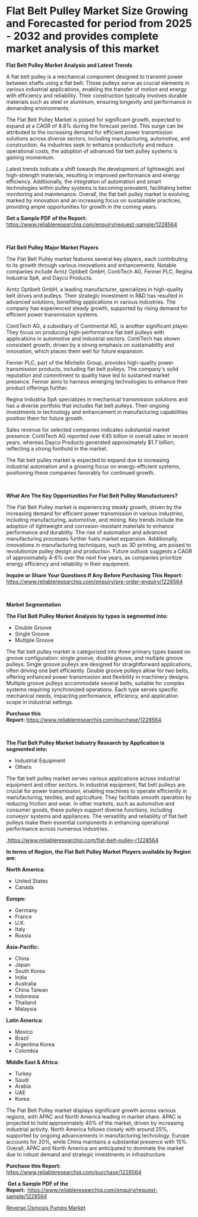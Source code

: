 <p><h1>Flat Belt Pulley Market Size Growing and Forecasted for period from 2025 - 2032 and provides complete market analysis of this market</h1></p><p><strong>Flat Belt Pulley Market Analysis and Latest Trends</strong></p>
<p><p>A flat belt pulley is a mechanical component designed to transmit power between shafts using a flat belt. These pulleys serve as crucial elements in various industrial applications, enabling the transfer of motion and energy with efficiency and reliability. Their construction typically involves durable materials such as steel or aluminum, ensuring longevity and performance in demanding environments.</p><p>The Flat Belt Pulley Market is poised for significant growth, expected to expand at a CAGR of 8.8% during the forecast period. This surge can be attributed to the increasing demand for efficient power transmission solutions across diverse sectors, including manufacturing, automotive, and construction. As industries seek to enhance productivity and reduce operational costs, the adoption of advanced flat belt pulley systems is gaining momentum.</p><p>Latest trends indicate a shift towards the development of lightweight and high-strength materials, resulting in improved performance and energy efficiency. Additionally, the integration of automation and smart technologies within pulley systems is becoming prevalent, facilitating better monitoring and maintenance. Overall, the flat belt pulley market is evolving, marked by innovation and an increasing focus on sustainable practices, providing ample opportunities for growth in the coming years.</p></p>
<p><strong>Get a Sample PDF of the Report:&nbsp;</strong> <a href="https://www.reliableresearchiq.com/enquiry/request-sample/1228564?utm_campaign=1743&utm_medium=2&utm_source=Github&utm_content=ia&utm_term=18022025&utm_id=flat-belt-pulley">https://www.reliableresearchiq.com/enquiry/request-sample/1228564</a></p>
<p>&nbsp;</p>
<p><strong>Flat Belt Pulley Major Market Players</strong></p>
<p><p>The Flat Belt Pulley market features several key players, each contributing to its growth through various innovations and enhancements. Notable companies include Arntz Optibelt GmbH, ContiTech AG, Fenner PLC, Regina Industria SpA, and Dayco Products.</p><p>Arntz Optibelt GmbH, a leading manufacturer, specializes in high-quality belt drives and pulleys. Their strategic investment in R&D has resulted in advanced solutions, benefiting applications in various industries. The company has experienced steady growth, supported by rising demand for efficient power transmission systems.</p><p>ContiTech AG, a subsidiary of Continental AG, is another significant player. They focus on producing high-performance flat belt pulleys with applications in automotive and industrial sectors. ContiTech has shown consistent growth, driven by a strong emphasis on sustainability and innovation, which places them well for future expansion.</p><p>Fenner PLC, part of the Michelin Group, provides high-quality power transmission products, including flat belt pulleys. The company's solid reputation and commitment to quality have led to sustained market presence. Fenner aims to harness emerging technologies to enhance their product offerings further.</p><p>Regina Industria SpA specializes in mechanical transmission solutions and has a diverse portfolio that includes flat belt pulleys. Their ongoing investments in technology and enhancement in manufacturing capabilities position them for future growth.</p><p>Sales revenue for selected companies indicates substantial market presence: ContiTech AG reported over €45 billion in overall sales in recent years, whereas Dayco Products generated approximately $1.7 billion, reflecting a strong foothold in the market.</p><p>The flat belt pulley market is expected to expand due to increasing industrial automation and a growing focus on energy-efficient systems, positioning these companies favorably for continued growth.</p></p>
<p>&nbsp;</p>
<p><strong>What Are The Key Opportunities For Flat Belt Pulley Manufacturers?</strong></p>
<p><p>The Flat Belt Pulley market is experiencing steady growth, driven by the increasing demand for efficient power transmission in various industries, including manufacturing, automotive, and mining. Key trends include the adoption of lightweight and corrosion-resistant materials to enhance performance and durability. The rise of automation and advanced manufacturing processes further fuels market expansion. Additionally, innovations in manufacturing techniques, such as 3D printing, are poised to revolutionize pulley design and production. Future outlook suggests a CAGR of approximately 4-6% over the next five years, as companies prioritize energy efficiency and reliability in their equipment.</p></p>
<p><strong>Inquire or Share Your Questions If Any Before Purchasing This Report:</strong> <a href="https://www.reliableresearchiq.com/enquiry/pre-order-enquiry/1228564?utm_campaign=1743&utm_medium=2&utm_source=Github&utm_content=ia&utm_term=18022025&utm_id=flat-belt-pulley">https://www.reliableresearchiq.com/enquiry/pre-order-enquiry/1228564</a></p>
<p>&nbsp;</p>
<p><strong>Market Segmentation</strong></p>
<p><strong>The Flat Belt Pulley Market Analysis by types is segmented into:</strong></p>
<p><ul><li>Double Groove</li><li>Single Groove</li><li>Multiple Groove</li></ul></p>
<p><p>The flat belt pulley market is categorized into three primary types based on groove configuration: single groove, double groove, and multiple groove pulleys. Single groove pulleys are designed for straightforward applications, often driving one belt efficiently. Double groove pulleys allow for two belts, offering enhanced power transmission and flexibility in machinery designs. Multiple groove pulleys accommodate several belts, suitable for complex systems requiring synchronized operations. Each type serves specific mechanical needs, impacting performance, efficiency, and application scope in industrial settings.</p></p>
<p><strong>Purchase this Report:&nbsp;</strong><a href="https://www.reliableresearchiq.com/purchase/1228564?utm_campaign=1743&utm_medium=2&utm_source=Github&utm_content=ia&utm_term=18022025&utm_id=flat-belt-pulley">https://www.reliableresearchiq.com/purchase/1228564</a></p>
<p>&nbsp;</p>
<p><strong>The Flat Belt Pulley Market Industry Research by Application is segmented into:</strong></p>
<p><ul><li>Industrial Equipment</li><li>Others</li></ul></p>
<p><p>The flat belt pulley market serves various applications across industrial equipment and other sectors. In industrial equipment, flat belt pulleys are crucial for power transmission, enabling machines to operate efficiently in manufacturing, textiles, and agriculture. They facilitate smooth operation by reducing friction and wear. In other markets, such as automotive and consumer goods, these pulleys support diverse functions, including conveyor systems and appliances. The versatility and reliability of flat belt pulleys make them essential components in enhancing operational performance across numerous industries.</p></p>
<p><a href="https://www.reliableresearchiq.com/flat-belt-pulley-r1228564?utm_campaign=1743&utm_medium=2&utm_source=Github&utm_content=ia&utm_term=18022025&utm_id=flat-belt-pulley">&nbsp;https://www.reliableresearchiq.com/flat-belt-pulley-r1228564</a></p>
<p><strong>In terms of Region, the Flat Belt Pulley Market Players available by Region are:</strong></p>
<p>
    <p> <strong> North America: </strong>
        <ul>
            <li>United States</li>
            <li>Canada</li>
        </ul>
        </p> 
    <p> <strong> Europe: </strong>
        <ul>
            <li>Germany</li>
            <li>France</li>
            <li>U.K.</li>
            <li>Italy</li>
            <li>Russia</li>
        </ul>
        </p> 
    <p> <strong> Asia-Pacific: </strong>
        <ul>
            <li>China</li>
            <li>Japan</li>
            <li>South Korea</li>
            <li>India</li>
            <li>Australia</li>
            <li>China Taiwan</li>
            <li>Indonesia</li>
            <li>Thailand</li>
            <li>Malaysia</li>
        </ul>
        </p> 
    <p> <strong> Latin America: </strong>
        <ul>
            <li>Mexico</li>
            <li>Brazil</li>
            <li>Argentina Korea</li>
            <li>Colombia</li>
        </ul>
        </p> 
    <p> <strong> Middle East & Africa: </strong>
        <ul>
            <li>Turkey</li>
            <li>Saudi</li>
            <li>Arabia</li>
            <li>UAE</li>
            <li>Korea</li>
        </ul>
    </p>
    </p>
<p><p>The Flat Belt Pulley market displays significant growth across various regions, with APAC and North America leading in market share. APAC is projected to hold approximately 40% of the market, driven by increasing industrial activity. North America follows closely with around 25%, supported by ongoing advancements in manufacturing technology. Europe accounts for 20%, while China maintains a substantial presence with 15%. Overall, APAC and North America are anticipated to dominate the market due to robust demand and strategic investments in infrastructure.</p></p>
<p><strong>Purchase this Report: </strong><a href="https://www.reliableresearchiq.com/purchase/1228564?utm_campaign=1743&utm_medium=2&utm_source=Github&utm_content=ia&utm_term=18022025&utm_id=flat-belt-pulley">https://www.reliableresearchiq.com/purchase/1228564</a></p>
<p>&nbsp;<strong>Get a Sample PDF of the Report:&nbsp;&nbsp;</strong><a href="https://www.reliableresearchiq.com/enquiry/request-sample/1228564?utm_campaign=1743&utm_medium=2&utm_source=Github&utm_content=ia&utm_term=18022025&utm_id=flat-belt-pulley">https://www.reliableresearchiq.com/enquiry/request-sample/1228564</a></p>
<p><strong></strong></p>
<p><p><a href="https://github.com/marlanamarvn/Market-Research-Report-List-1/blob/main/reverse-osmosis-pumps-market.md?utm_campaign=1743&utm_medium=2&utm_source=Github&utm_content=ia&utm_term=18022025&utm_id=flat-belt-pulley">Reverse Osmosis Pumps Market</a></p></p>